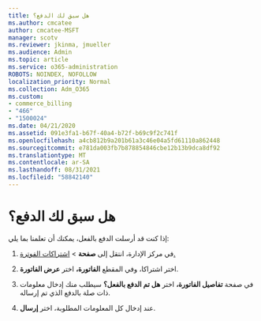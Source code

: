 ```yaml
---
title: هل سبق لك الدفع؟
ms.author: cmcatee
author: cmcatee-MSFT
manager: scotv
ms.reviewer: jkinma, jmueller
ms.audience: Admin
ms.topic: article
ms.service: o365-administration
ROBOTS: NOINDEX, NOFOLLOW
localization_priority: Normal
ms.collection: Adm_O365
ms.custom:
- commerce_billing
- "466"
- "1500024"
ms.date: 04/21/2020
ms.assetid: 091e3fa1-b67f-40a4-b72f-b69c9f2c741f
ms.openlocfilehash: a4cb812b9a201b61a3c46e04a5fd61110a862448
ms.sourcegitcommit: e781da003fb7b878854846cbe12b13b9dca8df92
ms.translationtype: MT
ms.contentlocale: ar-SA
ms.lasthandoff: 08/31/2021
ms.locfileid: "58842140"
---
```

# <a name="already-paid"></a>هل سبق لك الدفع؟

إذا كنت قد أرسلت الدفع بالفعل، يمكنك أن تعلمنا بما يلي:
  
1. في مركز الإدارة، انتقل إلى **صفحة** \> [اشتراكات الفوترة.](https://go.microsoft.com/fwlink/p/?linkid=842054)

2. اختر اشتراكا، وفي المقطع **الفاتورة،** اختر **عرض الفاتورة**.

3. في صفحة **تفاصيل الفاتورة،** اختر **هل تم الدفع بالفعل؟** سيطلب منك إدخال معلومات ذات صلة بالدفع الذي تم إرساله.

4. عند إدخال كل المعلومات المطلوبة، اختر **إرسال**.